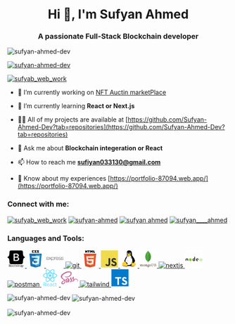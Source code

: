<h1 align="center">Hi 👋, I'm Sufyan Ahmed</h1>
<h3 align="center">A passionate Full-Stack Blockchain developer</h3>

<p align="left"> <img src="https://komarev.com/ghpvc/?username=sufyan-ahmed-dev&label=Profile%20views&color=0e75b6&style=flat" alt="sufyan-ahmed-dev" /> </p>

<p align="left"> <a href="https://github.com/ryo-ma/github-profile-trophy"><img src="https://github-profile-trophy.vercel.app/?username=sufyan-ahmed-dev" alt="sufyan-ahmed-dev" /></a> </p>

<p align="left"> <a href="https://twitter.com/sufyab_web_work" target="blank"><img src="https://img.shields.io/twitter/follow/sufyab_web_work?logo=twitter&style=for-the-badge" alt="sufyab_web_work" /></a> </p>

- 🔭 I’m currently working on [NFT Auctin marketPlace](https://zia-pro.netlify.app/)

- 🌱 I’m currently learning **React or Next.js**

- 👨‍💻 All of my projects are available at [https://github.com/Sufyan-Ahmed-Dev?tab=repositories](https://github.com/Sufyan-Ahmed-Dev?tab=repositories)

- 💬 Ask me about **Blockchain integeration or React**

- 📫 How to reach me **sufiyan033130@gmail.com**

- 📄 Know about my experiences [https://portfolio-87094.web.app/](https://portfolio-87094.web.app/)

<h3 align="left">Connect with me:</h3>
<p align="left">
<a href="https://twitter.com/sufyab_web_work" target="blank"><img align="center" src="https://raw.githubusercontent.com/rahuldkjain/github-profile-readme-generator/master/src/images/icons/Social/twitter.svg" alt="sufyab_web_work" height="30" width="40" /></a>
<a href="https://linkedin.com/in/sufyan-ahmed" target="blank"><img align="center" src="https://raw.githubusercontent.com/rahuldkjain/github-profile-readme-generator/master/src/images/icons/Social/linked-in-alt.svg" alt="sufyan-ahmed" height="30" width="40" /></a>
<a href="https://fb.com/sufyan ahmed" target="blank"><img align="center" src="https://raw.githubusercontent.com/rahuldkjain/github-profile-readme-generator/master/src/images/icons/Social/facebook.svg" alt="sufyan ahmed" height="30" width="40" /></a>
<a href="https://instagram.com/sufyan____ahmed" target="blank"><img align="center" src="https://raw.githubusercontent.com/rahuldkjain/github-profile-readme-generator/master/src/images/icons/Social/instagram.svg" alt="sufyan____ahmed" height="30" width="40" /></a>
</p>

<h3 align="left">Languages and Tools:</h3>
<p align="left"> <a href="https://getbootstrap.com" target="_blank" rel="noreferrer"> <img src="https://raw.githubusercontent.com/devicons/devicon/master/icons/bootstrap/bootstrap-plain-wordmark.svg" alt="bootstrap" width="40" height="40"/> </a> <a href="https://www.w3schools.com/css/" target="_blank" rel="noreferrer"> <img src="https://raw.githubusercontent.com/devicons/devicon/master/icons/css3/css3-original-wordmark.svg" alt="css3" width="40" height="40"/> </a> <a href="https://expressjs.com" target="_blank" rel="noreferrer"> <img src="https://raw.githubusercontent.com/devicons/devicon/master/icons/express/express-original-wordmark.svg" alt="express" width="40" height="40"/> </a> <a href="https://git-scm.com/" target="_blank" rel="noreferrer"> <img src="https://www.vectorlogo.zone/logos/git-scm/git-scm-icon.svg" alt="git" width="40" height="40"/> </a> <a href="https://www.w3.org/html/" target="_blank" rel="noreferrer"> <img src="https://raw.githubusercontent.com/devicons/devicon/master/icons/html5/html5-original-wordmark.svg" alt="html5" width="40" height="40"/> </a> <a href="https://developer.mozilla.org/en-US/docs/Web/JavaScript" target="_blank" rel="noreferrer"> <img src="https://raw.githubusercontent.com/devicons/devicon/master/icons/javascript/javascript-original.svg" alt="javascript" width="40" height="40"/> </a> <a href="https://www.linux.org/" target="_blank" rel="noreferrer"> <img src="https://raw.githubusercontent.com/devicons/devicon/master/icons/linux/linux-original.svg" alt="linux" width="40" height="40"/> </a> <a href="https://www.mongodb.com/" target="_blank" rel="noreferrer"> <img src="https://raw.githubusercontent.com/devicons/devicon/master/icons/mongodb/mongodb-original-wordmark.svg" alt="mongodb" width="40" height="40"/> </a> <a href="https://nextjs.org/" target="_blank" rel="noreferrer"> <img src="https://cdn.worldvectorlogo.com/logos/nextjs-2.svg" alt="nextjs" width="40" height="40"/> </a> <a href="https://nodejs.org" target="_blank" rel="noreferrer"> <img src="https://raw.githubusercontent.com/devicons/devicon/master/icons/nodejs/nodejs-original-wordmark.svg" alt="nodejs" width="40" height="40"/> </a> <a href="https://postman.com" target="_blank" rel="noreferrer"> <img src="https://www.vectorlogo.zone/logos/getpostman/getpostman-icon.svg" alt="postman" width="40" height="40"/> </a> <a href="https://reactjs.org/" target="_blank" rel="noreferrer"> <img src="https://raw.githubusercontent.com/devicons/devicon/master/icons/react/react-original-wordmark.svg" alt="react" width="40" height="40"/> </a> <a href="https://sass-lang.com" target="_blank" rel="noreferrer"> <img src="https://raw.githubusercontent.com/devicons/devicon/master/icons/sass/sass-original.svg" alt="sass" width="40" height="40"/> </a> <a href="https://tailwindcss.com/" target="_blank" rel="noreferrer"> <img src="https://www.vectorlogo.zone/logos/tailwindcss/tailwindcss-icon.svg" alt="tailwind" width="40" height="40"/> </a> <a href="https://www.typescriptlang.org/" target="_blank" rel="noreferrer"> <img src="https://raw.githubusercontent.com/devicons/devicon/master/icons/typescript/typescript-original.svg" alt="typescript" width="40" height="40"/> </a> </p>

<p><img align="left" src="https://github-readme-stats.vercel.app/api/top-langs?username=sufyan-ahmed-dev&show_icons=true&locale=en&layout=compact" alt="sufyan-ahmed-dev" /></p>

<p>&nbsp;<img align="center" src="https://github-readme-stats.vercel.app/api?username=sufyan-ahmed-dev&show_icons=true&locale=en" alt="sufyan-ahmed-dev" /></p>

<p><img align="center" src="https://github-readme-streak-stats.herokuapp.com/?user=sufyan-ahmed-dev&" alt="sufyan-ahmed-dev" /></p>
